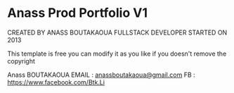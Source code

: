 # Anass Prod Portfolio V1
CREATED BY ANASS BOUTAKAOUA
FULLSTACK DEVELOPER STARTED ON 2013

This template is free you can modify it as you like if you doesn't remove the copyright

Anass BOUTAKAOUA
EMAIL : anassboutakaoua@gmail.com
FB : https://www.facebook.com/Btk.Li

